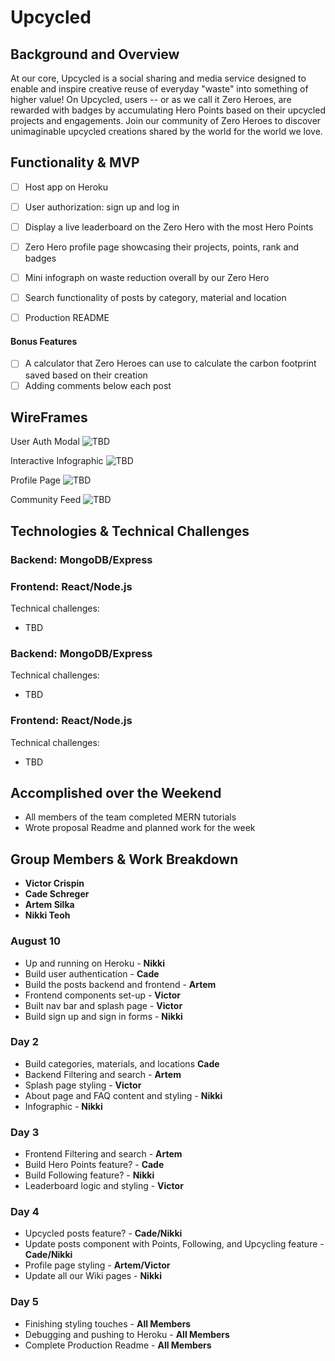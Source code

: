 # Upcycled

## Background and Overview

At our core, Upcycled is a social sharing and media service designed to enable and inspire creative reuse of everyday "waste" into something of higher value! On Upcycled, users -- or as we call it Zero Heroes, are rewarded with badges by accumulating Hero Points based on their upcycled projects and engagements. Join our community of Zero Heroes to discover unimaginable upcycled creations shared by the world for the world we love.

## Functionality & MVP

   - [ ] Host app on Heroku
   - [ ] User authorization: sign up and log in
   - [ ] Display a live leaderboard on the Zero Hero with the most Hero Points
   - [ ] Zero Hero profile page showcasing their projects, points, rank and badges
   - [ ] Mini infograph on waste reduction overall by our Zero Hero
   - [ ] Search functionality of posts by category, material and location
   - [ ] Production README


#### Bonus Features
   - [ ] A calculator that Zero Heroes can use to calculate the carbon footprint saved based on their creation
   - [ ] Adding comments below each post

## WireFrames
User Auth Modal
![TBD](TBD)

Interactive Infographic
![TBD](TBD)

Profile Page
![TBD](TBD)

Community Feed
![TBD](TBD)

## Technologies & Technical Challenges

  ### Backend: MongoDB/Express
  ### Frontend: React/Node.js

Technical challenges: 
  - TBD


### Backend: MongoDB/Express 

Technical challenges: 
  - TBD 
  

### Frontend: React/Node.js 

Technical challenges: 
  - TBD


## Accomplished over the Weekend

  - All members of the team completed MERN tutorials
  - Wrote proposal Readme and planned work for the week

## Group Members & Work Breakdown

  - **Victor Crispin**<br>
  - **Cade Schreger**<br>
  - **Artem Silka**<br>
  - **Nikki Teoh**

### August 10
  - Up and running on Heroku - **Nikki**
  - Build user authentication -  **Cade**
  - Build the posts backend and frontend - **Artem**
  - Frontend components set-up - **Victor**
  - Built nav bar and splash page - **Victor**
  - Build sign up and sign in forms - **Nikki** 
  
### Day 2
  - Build categories, materials, and locations  **Cade**
  - Backend Filtering and search - **Artem**
  - Splash page styling - **Victor**
  - About page and FAQ content and styling - **Nikki**
  - Infographic - **Nikki**
  
### Day 3
  - Frontend Filtering and search - **Artem**
  - Build Hero Points feature? -  **Cade**
  - Build Following feature? - **Nikki**
  - Leaderboard logic and styling - **Victor**

### Day 4
  - Upcycled posts feature? - **Cade/Nikki**
  - Update posts component with Points, Following, and Upcycling feature - **Cade/Nikki**
  - Profile page styling - **Artem/Victor**
  - Update all our Wiki pages - **Nikki**
  
### Day 5
  - Finishing styling touches - **All Members**
  - Debugging and pushing to Heroku - **All Members**
  - Complete Production Readme - **All Members**
